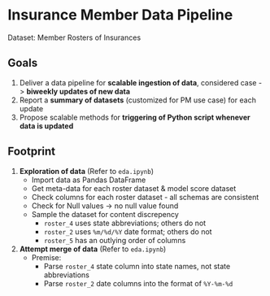# Insurance Member Data Pipeline

Dataset: Member Rosters of Insurances

## Goals
1. Deliver a data pipeline for **scalable ingestion of data**, considered case -> **biweekly updates of new data**
2. Report a **summary of datasets** (customized for PM use case) for each update
3. Propose scalable methods for **triggering of Python script whenever data is updated**

## Footprint
1. **Exploration of data** (Refer to `eda.ipynb`)
    * Import data as Pandas DataFrame
    * Get meta-data for each roster dataset & model score dataset
    * Check columns for each roster dataset - all schemas are consistent
    * Check for Null values -> no null value found
    * Sample the dataset for content discrepency
       * `roster_4` uses state abbreviations; others do not
       * `roster_2` uses `%m/%d/%Y` date format; others do not
       * `roster_5` has an outlying order of columns
2. **Attempt merge of data** (Refer to `eda.ipynb`)
    * Premise:
        * Parse `roster_4` state column into state names, not state abbreviations
        * Parse `roster_2` date columns into the format of `%Y-%m-%d`